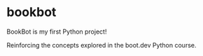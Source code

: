 # bookbot

BookBot is my first Python project!

Reinforcing the concepts explored in the boot.dev Python course.
